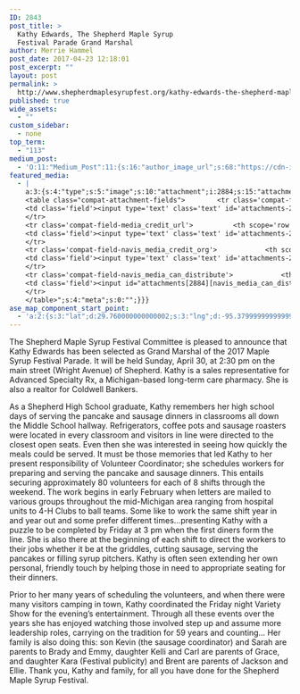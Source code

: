 ```yaml
---
ID: 2843
post_title: >
  Kathy Edwards, The Shepherd Maple Syrup
  Festival Parade Grand Marshal
author: Merrie Hammel
post_date: 2017-04-23 12:18:01
post_excerpt: ""
layout: post
permalink: >
  http://www.shepherdmaplesyrupfest.org/kathy-edwards-the-shepherd-maple-syrup-festival-parade-grand-marshal
published: true
wide_assets:
  - ""
custom_sidebar:
  - none
top_term:
  - "113"
medium_post:
  - 'O:11:"Medium_Post":11:{s:16:"author_image_url";s:68:"https://cdn-images-1.medium.com/fit/c/200/200/0*QRq0o9m-h4b723Zq.jpg";s:10:"author_url";s:28:"https://medium.com/@smsfmich";s:11:"byline_name";N;s:12:"byline_email";N;s:10:"cross_link";s:3:"yes";s:2:"id";s:12:"ee3fb81e6d0d";s:21:"follower_notification";s:3:"yes";s:7:"license";s:19:"all-rights-reserved";s:14:"publication_id";s:12:"881fb60cdbf3";s:6:"status";s:5:"draft";s:3:"url";s:41:"https://medium.com/@smsfmich/ee3fb81e6d0d";}'
featured_media:
  - |
    a:3:{s:4:"type";s:5:"image";s:10:"attachment";i:2884;s:15:"attachment_data";a:33:{s:2:"id";i:2884;s:5:"title";s:12:"kathyedwards";s:8:"filename";s:16:"kathyedwards.jpg";s:3:"url";s:81:"http://www.shepherdmaplesyrupfest.org/wp-content/uploads/2017/04/kathyedwards.jpg";s:4:"link";s:119:"http://www.shepherdmaplesyrupfest.org/kathy-edwards-the-shepherd-maple-syrup-festival-parade-grand-marshal/kathyedwards";s:3:"alt";s:0:"";s:6:"author";s:1:"1";s:11:"description";s:0:"";s:7:"caption";s:0:"";s:4:"name";s:12:"kathyedwards";s:6:"status";s:7:"inherit";s:10:"uploadedTo";i:2843;s:4:"date";i:1492985371000;s:8:"modified";i:1492985371000;s:9:"menuOrder";i:0;s:4:"mime";s:10:"image/jpeg";s:4:"type";s:5:"image";s:7:"subtype";s:4:"jpeg";s:4:"icon";s:74:"http://www.shepherdmaplesyrupfest.org/wp-includes/images/media/default.png";s:13:"dateFormatted";s:14:"April 23, 2017";s:6:"nonces";a:3:{s:6:"update";s:10:"0d2f340e63";s:6:"delete";s:10:"6b5554d75f";s:4:"edit";s:10:"c7e4df47bb";}s:8:"editLink";s:77:"http://www.shepherdmaplesyrupfest.org/wp-admin/post.php?post=2884&action=edit";s:4:"meta";b:0;s:10:"authorName";s:7:"ng23055";s:14:"uploadedToLink";s:77:"http://www.shepherdmaplesyrupfest.org/wp-admin/post.php?post=2843&action=edit";s:15:"uploadedToTitle";s:69:"Kathy Edwards, The Shepherd Maple Syrup Festival Parade Grand Marshal";s:15:"filesizeInBytes";i:38895;s:21:"filesizeHumanReadable";s:5:"38 KB";s:6:"height";i:452;s:5:"width";i:193;s:11:"orientation";s:8:"portrait";s:5:"sizes";a:2:{s:9:"thumbnail";a:4:{s:6:"height";i:140;s:5:"width";i:140;s:3:"url";s:89:"http://www.shepherdmaplesyrupfest.org/wp-content/uploads/2017/04/kathyedwards-140x140.jpg";s:11:"orientation";s:9:"landscape";}s:4:"full";a:4:{s:3:"url";s:81:"http://www.shepherdmaplesyrupfest.org/wp-content/uploads/2017/04/kathyedwards.jpg";s:6:"height";i:452;s:5:"width";i:193;s:11:"orientation";s:8:"portrait";}}s:6:"compat";a:2:{s:4:"item";s:1723:"<input type="hidden" name="attachments[2884][menu_order]" value="0" /><p class="media-types media-types-required-info">Required fields are marked <span class="required">*</span></p>
    <table class="compat-attachment-fields">		<tr class='compat-field-media_credit'>			<th scope='row' class='label'><label for='attachments-2884-media_credit'><span class='alignleft'>Credit</span><br class='clear' /></label></th>
    <td class='field'><input type='text' class='text' id='attachments-2884-media_credit' name='attachments[2884][media_credit]' value=''  /></td>
    </tr>
    <tr class='compat-field-media_credit_url'>			<th scope='row' class='label'><label for='attachments-2884-media_credit_url'><span class='alignleft'>Credit URL</span><br class='clear' /></label></th>
    <td class='field'><input type='text' class='text' id='attachments-2884-media_credit_url' name='attachments[2884][media_credit_url]' value=''  /></td>
    </tr>
    <tr class='compat-field-navis_media_credit_org'>			<th scope='row' class='label'><label for='attachments-2884-navis_media_credit_org'><span class='alignleft'>Organization</span><br class='clear' /></label></th>
    <td class='field'><input type='text' class='text' id='attachments-2884-navis_media_credit_org' name='attachments[2884][navis_media_credit_org]' value=''  /></td>
    </tr>
    <tr class='compat-field-navis_media_can_distribute'>			<th scope='row' class='label'><label for='attachments-2884-navis_media_can_distribute'><span class='alignleft'>Can<br />distribute?</span><br class='clear' /></label></th>
    <td class='field'><input id="attachments[2884][navis_media_can_distribute]" name="attachments[2884][navis_media_can_distribute]" type="checkbox" value="1"  /></td>
    </tr>
    </table>";s:4:"meta";s:0:"";}}}
ase_map_component_start_point:
  - 'a:2:{s:3:"lat";d:29.760000000000002;s:3:"lng";d:-95.379999999999995;}'
---
```

<p>The Shepherd Maple Syrup Festival Committee is pleased to announce that Kathy Edwards has been selected as Grand Marshal of the 2017 Maple Syrup Festival Parade.  It will  be held Sunday, April 30, at 2:30 pm on the main street (Wright Avenue) of Shepherd.  Kathy is a sales representative for Advanced Specialty Rx, a Michigan-based long-term care pharmacy.  She  is also a realtor for Coldwell Bankers.</p>
<p>   As a Shepherd High School graduate,  Kathy remembers her high school days of  serving the  pancake and sausage dinners in classrooms all down the Middle School hallway.  Refrigerators, coffee pots and sausage roasters were located in every classroom and visitors in line were directed to the closest open seats. Even then she was interested in seeing how quickly the meals could be served.  It must be those memories that led Kathy to her present  responsibility of  Volunteer Coordinator; she schedules workers for preparing and serving the pancake and sausage dinners.  This entails securing approximately 80 volunteers for each of 8 shifts through the weekend.  The work begins in early February when letters are mailed to various groups throughout the mid-Michigan area ranging from hospital units to 4-H Clubs to ball teams.  Some like to work the same shift year in and year out and some prefer different times…presenting Kathy with a puzzle to be completed by Friday at 3 pm when the first diners form the line.  She is also there at the beginning of each shift to direct the workers to their jobs whether it be at the griddles, cutting sausage, serving the pancakes or filling syrup pitchers.  Kathy is often seen extending her own personal, friendly touch by helping those in need to appropriate seating for their dinners. </p>
<p>    Prior to her many years of scheduling the volunteers, and when there were many visitors camping in town, Kathy coordinated the Friday night Variety Show for the evening’s entertainment.  Through all these events over the years she has enjoyed watching those involved step up and assume more leadership roles, carrying on the tradition for 59 years and counting…  Her family is also doing this: son Kevin (the sausage coordinator) and Sarah are parents to Brady and Emmy, daughter Kelli and Carl are parents of Grace, and daughter Kara (Festival publicity) and Brent are parents of Jackson and Ellie. Thank you, Kathy and family, for all you have done for the Shepherd Maple Syrup Festival.
</p>
<p></p>